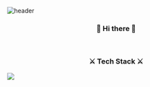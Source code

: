 
![header](https://capsule-render.vercel.app/api?type=Waving&color=auto&height=300&section=header&text=7UN4%&fontSize=100)<br>
<h3 align="center">👋 Hi there 👋</h3><br>
<h3 align="center">⚔ Tech Stack ⚔</h3>
<img src="https://img.shields.io/badge/686868?style=flat-square&logo=Python&logoColor=white"/></a>&nbsp 
